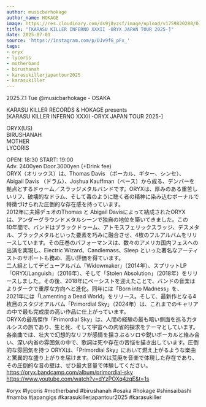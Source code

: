 ```yaml
---
author: musicbarhokage
author_name: HOKAGE
image: https://res.cloudinary.com/ds9j0yzsf/image/upload/v1759820280/DJv9fG_pFx_.jpg
title: "[KARASU KILLER INFERNO XXXII -ORYX JAPAN TOUR 2025-]"
date: 2025-07-01
source: 'https://instagram.com/p/DJv9fG_pFx_'
tags:
- oryx
- lycoris
- motherband
- birushanah
- karasukillerjapantour2025
- karasukiller
---
```

2025.7.1 Tue @musicbarhokage - OSAKA 

KARASU KILLER RECORDS & HOKAGE presents<br>
[KARASU KILLER INFERNO XXXII -ORYX JAPAN TOUR 2025-]

ORYX(US)<br>
BIRUSHANAH<br>
MOTHER<br>
LYCORIS

OPEN: 18:30 START: 19:00<br>
Adv. 2400yen Door.3000yen (+Drink fee)<br>
ORYX（オリックス）は、Thomas Davis （ボーカル、ギター、シンセ）、Abigail Davis （ドラム）、Joshua Kauffman（ベース）から成る、デンバーを拠点とするドゥーム／スラッジメタルバンドです。ORYXは、厚みのある重苦しいリフ、破壊的なドラム、そして毒のように聴く者の精神に染み込むボーナルで特徴づけられた圧倒的な存在感を持っています。<br>
2012年に夫婦デュオのThomas と Abigail Davisによって結成されたORYX<br>
は、アンダーグラウンドメタルシーンで独自の地位を築いてきました。この<br>
10年間で、バンドはブラックドゥーム、アトモスフェリックスラッジ、デスメタル、ブラックメタルといった要素を巧みに融合させ、4枚のフルアルバムをリリースしています。その圧巻のパフォーマンスは、数々のアメリカ国内フェスへの出演を実現し、Electric Wizard、Candlemass、Sleep といった著名なアーティストのサポートも務め、高い評価を得ています。<br>
二人組としてデビューアルバム「Widowmaker」（2014年）、スプリットLP<br>
「ORYX/Languish」（2016年）、そして「Stolen Absolution」（2018年）をリリースしました。その後、2018年にベーシストを迎えたことで、バンドの音楽はよりダークで重厚な方向へと進化。同年には「Born into Madness」を、<br>
2021年には「Lamenting a Dead World」をリリース。そして、最新作となる4枚目のスタジオアルバム「Primordial Sky」（2024年）は、これまでのキャリアの中で最も完成度の高い作品に仕上がっています。<br>
ORYXの最高傑作「Primordial Sky」は、人間の経験の最も暗い側面を巡る力タルシスの旅であり、生と死、そして宇宙への内省的探求をテーマとしています。各楽曲では、壮大で幻想的なリフが感情を揺さぶるソロや鋭いボーカルと絡み合い、深い内省の雰囲気の中で、歌詞は死や存在の苦悩を描き出しています。圧倒的な雰囲気を持つ ORYXは、「Primordial Sky」において燃え上がるような楽曲と驚異的な盛り上がりを届けます。ORYXは荒廃を音楽で体現した存在であり、その圧倒的な音の壁は、ぜひ最大音量で体験してください。<br>
https://oryx.bandcamp.com/album/primordial-sky<br>
https://www.youtube.com/watch?v=dYzPOXq4zqE&t=1s

#oryx #lycoris #motherband #birushanah #osaka #hokage #shinsaibashi #namba #japangigs #karasukillerjapantour2025 #karasukiller